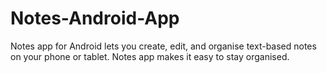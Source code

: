 # Notes-Android-App
Notes app for Android lets you create, edit, and organise text-based notes on your phone or tablet. Notes app makes it easy to stay organised.
